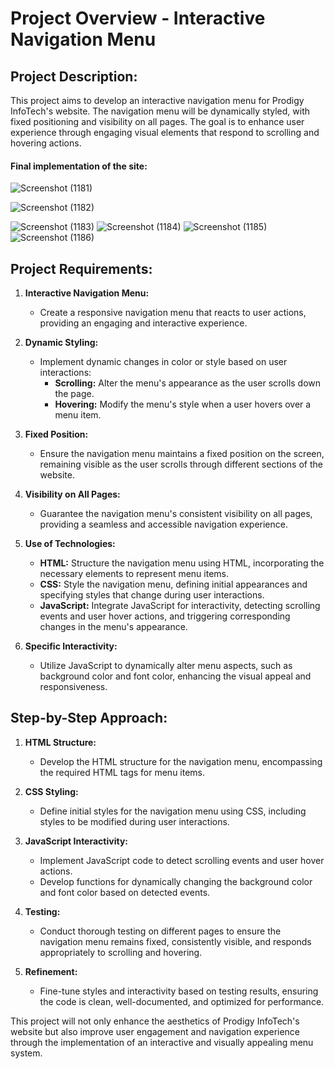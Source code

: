 # Project Overview - Interactive Navigation Menu

## Project Description:
This project aims to develop an interactive navigation menu for Prodigy InfoTech's website. The navigation menu will be dynamically styled, with fixed positioning and visibility on all pages. The goal is to enhance user experience through engaging visual elements that respond to scrolling and hovering actions.

#### Final implementation of the site:
![Screenshot (1181)](https://github.com/RashidHasan/PRODIGY_WD_01/assets/136935583/014b8d9e-1a91-4c2b-a58f-1dc68898af76)

![Screenshot (1182)](https://github.com/RashidHasan/PRODIGY_WD_01/assets/136935583/04df311f-2fe1-4641-b685-6a453ef1187a)

![Screenshot (1183)](https://github.com/RashidHasan/PRODIGY_WD_01/assets/136935583/66fb9b51-f2ea-4c04-a233-0e8f7f3e3c8f)
![Screenshot (1184)](https://github.com/RashidHasan/PRODIGY_WD_01/assets/136935583/6aa08f1d-4b8c-46c1-aaf9-d3f44008ea6d)
![Screenshot (1185)](https://github.com/RashidHasan/PRODIGY_WD_01/assets/136935583/3c27dd5a-7f21-4b0c-addd-4a3cef016789)
![Screenshot (1186)](https://github.com/RashidHasan/PRODIGY_WD_01/assets/136935583/836947b5-f266-4c09-a369-ccd0a496b963)

## Project Requirements:
1. **Interactive Navigation Menu:**
    - Create a responsive navigation menu that reacts to user actions, providing an engaging and interactive experience.

2. **Dynamic Styling:**
    - Implement dynamic changes in color or style based on user interactions:
       - **Scrolling:** Alter the menu's appearance as the user scrolls down the page.
       - **Hovering:** Modify the menu's style when a user hovers over a menu item.

3. **Fixed Position:**
    - Ensure the navigation menu maintains a fixed position on the screen, remaining visible as the user scrolls through different sections of the website.

4. **Visibility on All Pages:**
    - Guarantee the navigation menu's consistent visibility on all pages, providing a seamless and accessible navigation experience.

5. **Use of Technologies:**
    - **HTML:** Structure the navigation menu using HTML, incorporating the necessary elements to represent menu items.
    - **CSS:** Style the navigation menu, defining initial appearances and specifying styles that change during user interactions.
    - **JavaScript:** Integrate JavaScript for interactivity, detecting scrolling events and user hover actions, and triggering corresponding changes in the menu's appearance.

6. **Specific Interactivity:**
    - Utilize JavaScript to dynamically alter menu aspects, such as background color and font color, enhancing the visual appeal and responsiveness.

## Step-by-Step Approach:

1. **HTML Structure:**
    - Develop the HTML structure for the navigation menu, encompassing the required HTML tags for menu items.

2. **CSS Styling:**
    - Define initial styles for the navigation menu using CSS, including styles to be modified during user interactions.

3. **JavaScript Interactivity:**
    - Implement JavaScript code to detect scrolling events and user hover actions.
    - Develop functions for dynamically changing the background color and font color based on detected events.

4. **Testing:**
    - Conduct thorough testing on different pages to ensure the navigation menu remains fixed, consistently visible, and responds appropriately to scrolling and hovering.

5. **Refinement:**
    - Fine-tune styles and interactivity based on testing results, ensuring the code is clean, well-documented, and optimized for performance.

This project will not only enhance the aesthetics of Prodigy InfoTech's website but also improve user engagement and navigation experience through the implementation of an interactive and visually appealing menu system.
